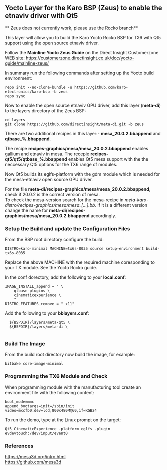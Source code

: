 ## Yocto Layer for the Karo BSP (Zeus) to enable the etnaviv driver with Qt5 ## 

** Zeus does not currently work, please use the Rocko branch**  

This layer will allow you to build the Karo Yocto Rocko BSP for TX6 with Qt5 support using the open source etnaviv driver.

Follow the **Mainline Yocto Zeus Guide** on the Direct Insight Customerzone WEB site:
https://customerzone.directinsight.co.uk/doc/yocto-guide/mainline-zeus/

In summary run the following commands after setting up the Yocto build environment:

```
repo init --no-clone-bundle -u https://github.com/karo-electronics/karo-bsp -b zeus
repo sync
```

Now to enable the open source etnaviv GPU driver, add this layer (**meta-di**) to the layers directory of the Zeus BSP:
```
cd layers
git clone https://github.com/directinsight/meta-di.git -b zeus
```

There are two additional recipes in this layer:- **mesa_20.0.2.bbappend** and **qtbase_%.bbappend**.  

The recipe **recipes-graphics/mesa/mesa_20.0.2.bbappend** enables gallium and etnaviv in mesa. The recepie **recipes-qt5/qt5/qtbase_%.bbappend** enables Qt5 mesa support with the the neccessary Qt5 options for the TX6 range of modules.  

Now Qt5 builds its eglfs-platform with the gdm module which is needed for the mesa-etnaviv open source GPU driver.  

For the file **meta-di/recipes-graphics/mesa/mesa_20.0.2.bbappend**, check if 20.0.2 is the correct version of mesa.  
To check the mesa-version search for the mesa-recipe in *meta-karo-distro/recipes-graphics/mesa/mesa_[...].bb*. If it
is a different version change the name for **meta-di/recipes-graphics/mesa/mesa_20.0.2.bbappend** accordingly.  

### Setup the Build and update the Configuration Files ###   

From the BSP root directory configure the build:

```
DISTRO=karo-minimal MACHINE=tx6s-8035 source setup-environment build-tx6s-8035
```
Replace the above MACHINE with the required machine coresponding to your TX module. See the Yocto Rocko guide.

In the conf dorectory, add the following to your **local.conf**:
```
IMAGE_INSTALL_append = " \
    qtbase-plugins \
    cinematicexperience \
    "
DISTRO_FEATURES_remove = " x11"
```
Add the following to your **bblayers.conf**:
```
  ${BSPDIR}/layers/meta-qt5 \
  ${BSPDIR}/layers/meta-di \
  
```

### Build The Image ###   

From the build root directory now build the image, for example:

```
bitbake core-image-minimal
```

### Programming the TX6 Module and Check ###   

When programming module with the manufacturing tool create an environment file with the following content:

```
boot_mode=mmc
append_bootargs=init=/sbin/init video=mxcfb0:dev=lcd,800x480M@60,if=RGB24
```

To run the demo, type at the Linux prompt on the target:

```
Qt5_CinematicExperience -platform eglfs -plugin evdevtouch:/dev/input/event0
```

### References ### 
https://mesa3d.org/intro.html  
https://github.com/mesa3d

